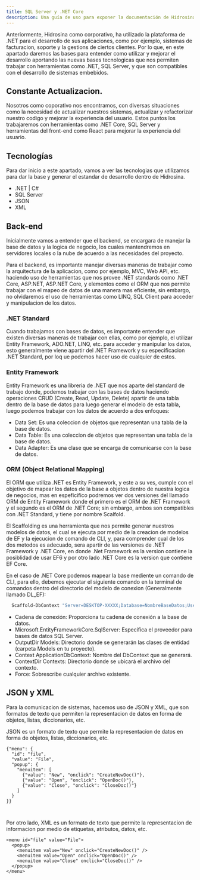 ```yaml
---
title: SQL Server y .NET Core
description: Una guía de uso para exponer la documentación de Hidrosina. 
---
```




Anteriormente, Hidrosina como corporativo, ha utilizado la plataforma de .NET para el desarrollo de sus aplicaciones, como por ejemplo, sistemas de facturacion, soporte y la gestions de ciertos clientes. Por lo que, en este apartado daremos las bases para entender como utilizar y mejorar el desarrollo aportando las nuevas bases tecnologicas que nos permiten trabajar con herramientas como .NET, SQL Server, y que son compatibles con el desarrollo de sistemas embebidos.

## Constante Actualizacion.

Nosotros como coporativo nos encontramos, con diversas situaciones como la necesidad de actualizar nuestros sistemas, actualizar y refactorizar nuestro codigo y mejorar la experiencia del usuario. Estos puntos los trabajaremos con herramientas como .NET Core, SQL Server y herramientas del front-end como React para mejorar la experiencia del usuario.

## Tecnologías

Para dar inicio a este apartado, vamos a ver las tecnologias que utilizamos para dar la base y generar el estandar de desarrollo dentro de Hidrosina.

- .NET | C#
- SQL Server
- JSON 
- XML
 
  

## Back-end

Inicialmente vamos a entender que el backend, se encargara de manejar la base de datos y la logica de negocio, los cuales mantendremos en servidores locales o la nube de acuerdo a las necesidades del proyecto.

Para el backend, es importante manejar diversas maneras de trabajar como la arquitectura de la aplicacion, como por ejemplo, MVC, Web API, etc. haciendo uso de herramientas que nos provee .NET standards como .NET Core, ASP.NET, ASP.NET Core, y elementos como el ORM que nos permite trabajar con el mapeo de datos de una manera mas eficiente, sin embargo, no olvidaremos el uso de herramientas como LINQ, SQL Client para acceder y manipulacion de los datos.



### .NET Standard

Cuando trabajamos con bases de datos, es importante entender que existen diversas maneras de trabajar con ellas, como por ejemplo, el utilizar Entity Framework, ADO.NET, LINQ, etc. para acceder y manipular los datos, esto generalmente viene apartir del .NET Framework y su especificacion .NET Standard, por loq ue podemos hacer uso de cualquier de estos.

### Entity Framework

Entity Framework es una libreria de .NET que nos aparte del standard de trabajo donde, podemos trabajar con las bases de datos haciendo operaciones CRUD (Create, Read, Update, Delete) apartir de una tabla dentro de la base de datos para luego generar el modelo de esta tabla, luego podemos trabajar con los datos de acuerdo a dos enfoques:

- Data Set: Es una coleccion de objetos que representan una tabla de la base de datos.
- Data Table: Es una coleccion de objetos que representan una tabla de la base de datos.
- Data Adapter: Es una clase que se encarga de comunicarse con la base de datos.



### ORM (Object Relational Mapping)

El ORM que utiliza .NET es Entity Framework, y este a su ves, cumple con el objetivo de mapear los datos de la base a objetos dentro de nuestra logica de negocios, mas en espeficifico podremos ver dos versiones del llamado ORM de Entity Framework donde el primero es el ORM de .NET Framework y el segundo es el ORM de .NET Core; sin embargo, ambos son compatibles con .NET Standard, y tiene por nombre Scalfold.

El Scaffolding es una herramienta que nos permite generar nuestros modelos de datos, el cual se ejecuta por medio de la creacion de modelos de EF y la ejecucion de comando de CLI, y, para comprender cual de los dos metodos es adecuado, sera apartir de las versiones de .NET Framework y .NET Core, en donde .Net Framework es la version contiene la posiblidad de usar EF6 y por otro lado .NET Core es la version que contiene EF Core. 




En el caso de .NET Core podemos mapear la base mediente un comando de CLI, para ello, debemos ejecutar el siguiente comando en la terminal de comandos dentro del directorio del modelo de conexion (Generalmente llamado DL_EF):


```bash title="Usando scalfold de Entity Framework"
  Scaffold-DbContext "Server=DESKTOP-XXXXX;Database=NombreBaseDatos;User Id=sa;Password=tu_contraseña;TrustServerCertificate=True;" Microsoft.EntityFrameworkCore.SqlServer -OutputDir Models -Context ApplicationDbContext -ContextDir Contexts -Force


```
- Cadena de conexión: Proporciona tu cadena de conexión a la base de datos.
- Microsoft.EntityFrameworkCore.SqlServer: Especifica el proveedor para bases de datos SQL Server.
- OutputDir Models: Directorio donde se generarán las clases de entidad (carpeta Models en tu proyecto).
- Context ApplicationDbContext: Nombre del DbContext que se generará.
- ContextDir Contexts: Directorio donde se ubicará el archivo del contexto.
- Force: Sobrescribe cualquier archivo existente.


## JSON y XML

Para la comunicacion de sistemas, hacemos uso de JSON y XML, que son formatos de texto que permiten la representacion de datos en forma de objetos, listas, diccionarios, etc.

JSON es un formato de texto que permite la representacion de datos en forma de objetos, listas, diccionarios, etc. 

```
{"menu": {
  "id": "file",
  "value": "File",
  "popup": {
    "menuitem": [
      {"value": "New", "onclick": "CreateNewDoc()"},
      {"value": "Open", "onclick": "OpenDoc()"},
      {"value": "Close", "onclick": "CloseDoc()"}
    ]
  }
}}



```



Por otro lado, XML es un formato de texto que permite la representacion de informacion por medio de etiquetas, atributos, datos, etc.

```
<menu id="file" value="File">
  <popup>
    <menuitem value="New" onclick="CreateNewDoc()" />
    <menuitem value="Open" onclick="OpenDoc()" />
    <menuitem value="Close" onclick="CloseDoc()" />
  </popup>
</menu>

```


 
<!-- ## Referencias

- Read [about how-to guides](https://diataxis.fr/how-to-guides/) in the Diátaxis framework -->





